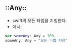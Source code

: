## ::Any::

- swift의 모든 타입을 지칭한다.
- 예시:

```swift
var someAny: Any = 100
someAny: Any = "모든 타입 지칭"
```